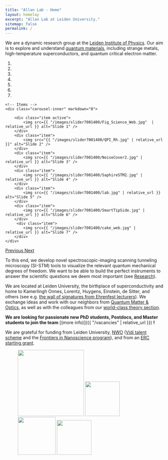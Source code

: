 ```yaml
---
title: "Allan Lab - Home"
layout: homelay
excerpt: "Allan Lab at Leiden University."
sitemap: false
permalink: /
---
```


We are a dynamic research group at the [Leiden Institute of Physics](http://www.physics.leidenuniv.nl). Our aim is to explore and understand [quantum materials](http://condensedconcepts.blogspot.nl/2013/05/what-is-quantum-matter.html), including strange metals, high-temperature superconductors, and quantum critical electron matter.


<div markdown="0" id="carousel" class="carousel slide" data-ride="carousel" data-interval="5000" data-pause="hover" >
    <!-- Menu -->
    <ol class="carousel-indicators">
        <li data-target="#carousel" data-slide-to="0" class="active"></li>
        <li data-target="#carousel" data-slide-to="1"></li>
        <li data-target="#carousel" data-slide-to="2"></li>
        <li data-target="#carousel" data-slide-to="3"></li>
        <li data-target="#carousel" data-slide-to="4"></li>
        <li data-target="#carousel" data-slide-to="5"></li>
        <li data-target="#carousel" data-slide-to="6"></li>
    </ol>

    <!-- Items -->
    <div class="carousel-inner" markdown="0">

        <div class="item active">
            <img src={{ "/images/slider7001400/Fig_Science_Web.jpg"  | relative_url }} alt="Slide 1" />
        </div>
        <div class="item">
            <img src="{{ "/images/slider7001400/QPI_Rh.jpg" | relative_url }}" alt="Slide 2" />
        </div>
        <div class="item">
            <img src={{ "/images/slider7001400/NoiseCover2.jpg" | relative_url }} alt="Slide 3" />
        </div>
        <div class="item">
            <img src={{ "/images/slider7001400/SaphireSTM2.jpg" | relative_url }} alt="Slide 4" />
        </div>
        <div class="item">
            <img src={{ "/images/slider7001400/lab.jpg" | relative_url }} alt="Slide 5" />
        </div>
        <div class="item">
            <img src={{ "/images/slider7001400/SmartTipSide.jpg" | relative_url }} alt="Slide 6" />
        </div>       
         <div class="item">
            <img src={{ "/images/slider7001400/cake_web.jpg" | relative_url }} alt="Slide 7" />
        </div>
    </div>
  <a class="left carousel-control" href="#carousel" role="button" data-slide="prev">
    <span class="glyphicon glyphicon-chevron-left" aria-hidden="true"></span>
    <span class="sr-only">Previous</span>
  </a>
  <a class="right carousel-control" href="#carousel" role="button" data-slide="next">
    <span class="glyphicon glyphicon-chevron-right" aria-hidden="true"></span>
    <span class="sr-only">Next</span>
  </a>
</div>




To this end, we develop novel spectroscopic-imaging scanning tunneling microscopy (SI-STM) tools to visualize the relevant quantum mechanical degrees of freedom. We want to be able to build the perfect instruments to answer the  scientific questions we deem most important (see [Research](research)).

We are located at Leiden University, the birthplace of superconductivity and home to Kamerlingh Onnes, Lorentz, Huygens, Einstein, de Sitter, and others (see e.g. [the wall of signatures from Ehrenfest lecturers](https://www.lorentz.leidenuniv.nl/history/colloquium/muur_heel.html)). We exchange ideas and work with our neighbors from [Quantum Matter & Optics](http://www.physics.leidenuniv.nl/qo-home), as well as with the colleagues from our [world-class theory section](https://www.lorentz.leidenuniv.nl).

 **We are  looking for passionate new PhD students, Postdocs, and Master students to join the team** [(more info)]({{ "/vacancies" | relative_url }}) **!**


We are grateful for funding from Leiden University, [NWO](www.nwo.nl) ([Vidi talent scheme](http://www.nwo.nl/en/research-and-results/programmes/Talent+Scheme) and the [Frontiers in Nanoscience program](https://www.universiteitleiden.nl/en/research/research-projects/science/frontiers-of-nanoscience-nanofront)), and from an [ERC starting grant](https://erc.europa.eu/funding/starting-grants).

<figure class="fourth">
  <img src="{{ "/images/logopic/Logo_Leiden.jpg" | relative_url }}" style="width: 210px">
  <img src="{{ "/images/logopic/Logo_Nanofront.jpg"  | relative_url }}" style="width: 110px">
  <img src="{{ "/images/logopic/Logo_NWO.jpg"  | relative_url }}" style="width: 120px">
  <img src="{{ "/images/logopic/Logo_ERC.jpg"  | relative_url }}" style="width: 110px">
</figure>
